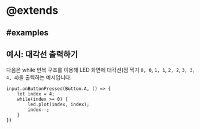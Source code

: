 # @extends

## #examples

## 예시: 대각선 출력하기

다음은 while 반복 구조를 이용해 LED 화면에 대각선(점 찍기 `0, 0`, `1, 1`, `2, 2`, `3, 3`, `4, 4`)을 출력하는 예시입니다.

```blocks
input.onButtonPressed(Button.A, () => {
    let index = 4;
    while(index >= 0) {
        led.plot(index, index);
        index--;
    }
})
```